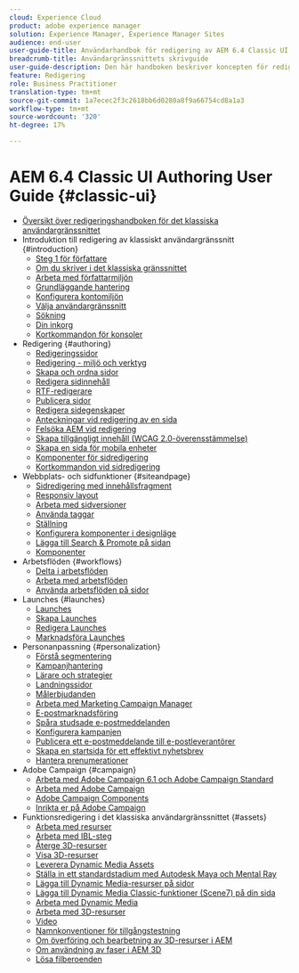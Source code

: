 ```yaml
---
cloud: Experience Cloud
product: adobe experience manager
solution: Experience Manager, Experience Manager Sites
audience: end-user
user-guide-title: Användarhandbok för redigering av AEM 6.4 Classic UI
breadcrumb-title: Användargränssnittets skrivguide
user-guide-description: Den här handboken beskriver koncepten för redigering i AEM i det klassiska användargränssnittet.
feature: Redigering
role: Business Practitioner
translation-type: tm+mt
source-git-commit: 1a7ecec2f3c2618bb6d0280a8f9a66754cd8a1a3
workflow-type: tm+mt
source-wordcount: '320'
ht-degree: 17%

---
```



# AEM 6.4 Classic UI Authoring User Guide {#classic-ui}

+ [Översikt över redigeringshandboken för det klassiska användargränssnittet](home.md)
+ Introduktion till redigering av klassiskt användargränssnitt {#introduction}
   + [Steg 1 för författare](classic-page-author-first-steps.md)
   + [Om du skriver i det klassiska gränssnittet](classicui.md)
   + [Arbeta med författarmiljön](author-env.md)
   + [Grundläggande hantering](author-env-basic-handling.md)
   + [Konfigurera kontomiljön](author-env-user-props.md)
   + [Välja användargränssnitt](author-env-select-ui.md)
   + [Sökning](author-env-search.md)
   + [Din inkorg](author-env-inbox.md)
   + [Kortkommandon för konsoler](author-env-keyboard-shortcuts.md)
+ Redigering {#authoring}
   + [Redigeringssidor](classic-page-author.md)
   + [Redigering - miljö och verktyg](classic-page-author-env-tools.md)
   + [Skapa och ordna sidor](classic-page-author-manage-pages.md)
   + [Redigera sidinnehåll](classic-page-author-edit-content.md)
   + [RTF-redigerare](classic-page-author-rich-text-editor.md)
   + [Publicera sidor](classic-page-author-publish-pages.md)
   + [Redigera sidegenskaper](classic-page-author-edit-page-properties.md)
   + [Anteckningar vid redigering av en sida](classic-page-author-annotations.md)
   + [Felsöka AEM vid redigering](classic-page-author-troubleshooting.md)
   + [Skapa tillgängligt innehåll (WCAG 2.0-överensstämmelse)](classic-page-author-accessible-content.md)
   + [Skapa en sida för mobila enheter](classic-feature-mobile.md)
   + [Komponenter för sidredigering](classic-page-author-edit-mode.md)
   + [Kortkommandon vid sidredigering](classic-page-author-keyboard-shortcuts.md)
+ Webbplats- och sidfunktioner {#siteandpage}
   + [Sidredigering med innehållsfragment](classic-page-author-content-fragments.md)
   + [Responsiv layout](classic-page-author-responsive-layout.md)
   + [Arbeta med sidversioner](classic-page-author-work-with-versions.md)
   + [Använda taggar](classic-feature-tags.md)
   + [Ställning](classic-feature-scaffolding.md)
   + [Konfigurera komponenter i designläge](classic-page-author-design-mode.md)
   + [Lägga till Search &amp; Promote på sidan](classic-feature-search-promote.md)
   + [Komponenter](classic-page-author-default-components.md)
+ Arbetsflöden {#workflows}
   + [Delta i arbetsflöden](classic-workflows-participating.md)
   + [Arbeta med arbetsflöden](classic-workflows.md)
   + [Använda arbetsflöden på sidor](classic-workflows-applying.md)
+ Launches {#launches}
   + [Launches](classic-launches.md)
   + [Skapa Launches](classic-launches-creating.md)
   + [Redigera Launches](classic-launches-editing.md)
   + [Marknadsföra Launches](classic-launches-promoting.md)
+ Personanpassning {#personalization}
   + [Förstå segmentering](classic-personalization-campaigns-segmentation.md)
   + [Kampanjhantering](classic-personalization-campaigns.md)
   + [Lärare och strategier](classic-personalization-campaigns-teasers-strategy.md)
   + [Landningssidor](classic-personalization-campaigns-landingpage.md)
   + [Målerbjudanden](classic-personalization-campaigns-target-offers.md)
   + [Arbeta med Marketing Campaign Manager](classic-personalization-campaigns-mktg-manager.md)
   + [E-postmarknadsföring](classic-personalization-campaigns-email.md)
   + [Spåra studsade e-postmeddelanden](classic-personalization-campaigns-email-tracking-bounces.md)
   + [Konfigurera kampanjen](classic-personalization-campaigns-setting-up-your.md)
   + [Publicera ett e-postmeddelande till e-postleverantörer](classic-personalization-campaigns-email-newsletters.md)
   + [Skapa en startsida för ett effektivt nyhetsbrev](classic-personalization-campaigns-email-landingpage.md)
   + [Hantera prenumerationer](classic-personalization-campaigns-email-subscriptions.md)
+ Adobe Campaign {#campaign}
   + [Arbeta med Adobe Campaign 6.1 och Adobe Campaign Standard](classic-personalization-ac-campaign.md)
   + [Arbeta med Adobe Campaign](classic-personalization-ac.md)
   + [Adobe Campaign Components](classic-personalization-ac-components.md)
   + [Inrikta er på Adobe Campaign](classic-personalization-ac-target.md)
+ Funktionsredigering i det klassiska användargränssnittet {#assets}
   + [Arbeta med resurser](classicui-assets.md)
   + [Arbeta med IBL-steg](classicui-stages-aem3d-ibl.md)
   + [Återge 3D-resurser](classicui-rendering-3d.md)
   + [Visa 3D-resurser](classicui-view-3d-assets.md)
   + [Leverera Dynamic Media Assets](dynamic-media-assets-delivering.md)
   + [Ställa in ett standardstadium med Autodesk Maya och Mental Ray](classicui-stages-aem3d-ad-mr.md)
   + [Lägga till Dynamic Media-resurser på sidor](dynamic-media-assets-adding-to-page.md)
   + [Lägga till Dynamic Media Classic-funktioner (Scene7) på din sida](manage-assets-classic-s7.md)
   + [Arbeta med Dynamic Media](dynamic-media-assets.md)
   + [Arbeta med 3D-resurser](classicui-3dassets.md)
   + [Video](manage-assets-classic-s7-video.md)
   + [Namnkonventioner för tillgångstestning](asset-naming-conventions.md)
   + [Om överföring och bearbetning av 3D-resurser i AEM](classicui-upload-proc-3d.md)
   + [Om användning av faser i AEM 3D](classicui-stages-aem3d.md)
   + [Lösa filberoenden](classicui-upload-proc-3d-resolve-dependencies.md)
